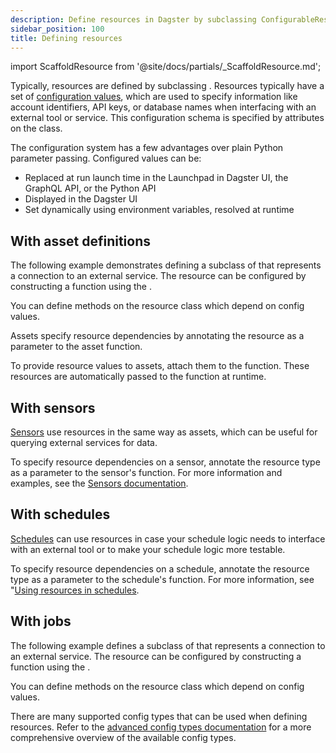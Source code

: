 ```yaml
---
description: Define resources in Dagster by subclassing ConfigurableResource.
sidebar_position: 100
title: Defining resources
---
```


import ScaffoldResource from '@site/docs/partials/\_ScaffoldResource.md';

<ScaffoldResource />

Typically, resources are defined by subclassing <PyObject section="resources" module="dagster" object="ConfigurableResource"/>. Resources typically have a set of [configuration values](/guides/operate/configuration/run-configuration), which are used to specify information like account identifiers, API keys, or database names when interfacing with an external tool or service. This configuration schema is specified by attributes on the class.

The configuration system has a few advantages over plain Python parameter passing. Configured values can be:

- Replaced at run launch time in the Launchpad in Dagster UI, the GraphQL API, or the Python API
- Displayed in the Dagster UI
- Set dynamically using environment variables, resolved at runtime

## With asset definitions

The following example demonstrates defining a subclass of <PyObject section="resources" module="dagster" object="ConfigurableResource"/> that represents a connection to an external service. The resource can be configured by constructing a function using the <PyObject section="definitions" module="dagster" object="definitions" decorator />.

You can define methods on the resource class which depend on config values.

<CodeExample path="docs_snippets/docs_snippets/concepts/resources/pythonic_resources.py" startAfter="start_new_resources_configurable_defs" endBefore="end_new_resources_configurable_defs" dedent="4" title="src/<project_name>/defs/assets.py" />

Assets specify resource dependencies by annotating the resource as a parameter to the asset function.

To provide resource values to assets, attach them to the <PyObject section="definitions" module="dagster" object="Definitions" decorator /> function. These resources are automatically passed to the function at runtime.

## With sensors

[Sensors](/guides/automate/sensors/) use resources in the same way as assets, which can be useful for querying external services for data.

To specify resource dependencies on a sensor, annotate the resource type as a parameter to the sensor's function. For more information and examples, see the [Sensors documentation](/guides/automate/sensors/using-resources-in-sensors).

## With schedules

[Schedules](/guides/automate/schedules) can use resources in case your schedule logic needs to interface with an external tool or to make your schedule logic more testable.

To specify resource dependencies on a schedule, annotate the resource type as a parameter to the schedule's function. For more information, see "[Using resources in schedules](/guides/automate/schedules/using-resources-in-schedules).

## With jobs

The following example defines a subclass of <PyObject section="resources" module="dagster" object="ConfigurableResource"/> that represents a connection to an external service. The resource can be configured by constructing a function using the <PyObject section="definitions" module="dagster" object="definitions" decorator />.

You can define methods on the resource class which depend on config values.

<CodeExample path="docs_snippets/docs_snippets/concepts/resources/pythonic_resources.py" startAfter="start_new_resources_configurable_defs_ops" endBefore="end_new_resources_configurable_defs_ops" dedent="4" title="src/<project_name>/defs/assets.py" />

There are many supported config types that can be used when defining resources. Refer to the [advanced config types documentation](/guides/operate/configuration/advanced-config-types) for a more comprehensive overview of the available config types.